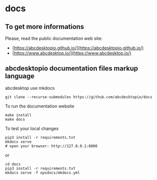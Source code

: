 # docs

## To get more informations

Please, read the public documentation web site:
* [https://abcdesktopio.github.io/](https://abcdesktopio.github.io/)
* [https://www.abcdesktop.io/](https://www.abcdesktop.io/)

## abcdesktopio documentation files markup language

abcdesktop use mkdocs

```
git clone --recurse-submodules https://github.com/abcdesktopio/docs
```

To run the documentation website

```
make install
make docs
```

To test your local changes

```
pip3 install -r requirements.txt
mkdocs serve
# open your browser: http://127.0.0.1:8000
```

or

```
cd docs
pip3 install -r requirements.txt
mkdocs serve -f opsdocs/mkdocs.yml
```
